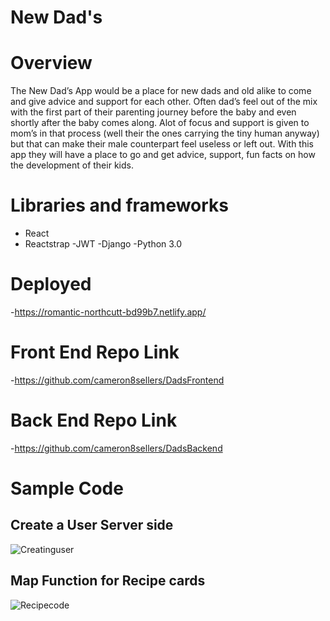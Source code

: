 # New Dad's


# Overview 
The New Dad’s App would be a place for new dads and old alike to come and give advice and support for each other. Often dad’s feel out of the mix with the first part of their parenting journey before the baby and even shortly after the baby comes along. Alot of focus and support is given to mom’s in that process (well their the ones carrying the tiny human anyway) but that can make their male counterpart feel useless or left out. With this app they will have a place to go and get advice, support, fun facts on how the development of their kids. 

# Libraries and frameworks

  - React
  - Reactstrap
  -JWT
  -Django
  -Python 3.0
  
# Deployed

  -https://romantic-northcutt-bd99b7.netlify.app/
  
# Front End Repo Link

  -https://github.com/cameron8sellers/DadsFrontend
  
# Back End Repo Link

  -https://github.com/cameron8sellers/DadsBackend


# Sample Code

## Create a User Server side
![Creatinguser](https://res.cloudinary.com/drcgo7zqn/image/upload/v1589563393/Screen_Shot_2020-05-15_at_11.19.52_AM_mv2xhc.png)

## Map Function for Recipe cards
![Recipecode](https://res.cloudinary.com/drcgo7zqn/image/upload/v1589563395/Screen_Shot_2020-05-15_at_11.22.24_AM_uiwjyv.png)
